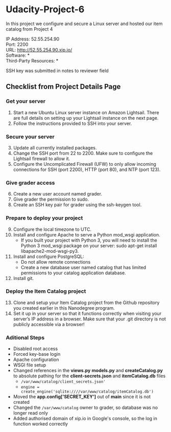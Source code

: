 # Udacity-Project-6
In this project we configure and secure a Linux server and hosted our item catalog from Project 4

IP Address: 52.55.254.90  
Port: 2200  
URL: http://52.55.254.90.xip.io/  
Software: 
*   
Third-Party Resources:
*   

SSH key was submitted in notes to reviewer field

## Checklist from Project Details Page

### Get your server
1. Start a new Ubuntu Linux server instance on Amazon Lightsail. There are full details on setting up your Lightsail instance on the next page.
2. Follow the instructions provided to SSH into your server.

### Secure your server
3. Update all currently installed packages.
4. Change the SSH port from 22 to 2200. Make sure to configure the Lightsail firewall to allow it.
5. Configure the Uncomplicated Firewall (UFW) to only allow incoming connections for SSH (port 2200), HTTP (port 80), and NTP (port 123).

### Give grader access
6. Create a new user account named grader.
7. Give grader the permission to sudo.
8. Create an SSH key pair for grader using the ssh-keygen tool.

### Prepare to deploy your project
9. Configure the local timezone to UTC.
10. Install and configure Apache to serve a Python mod_wsgi application.
	* If you built your project with Python 3, you will need to install the Python 3 mod_wsgi package on your server: sudo apt-get install libapache2-mod-wsgi-py3.
11. Install and configure PostgreSQL:
	* Do not allow remote connections
	* Create a new database user named catalog that has limited permissions to your catalog application database.
12. Install git.

### Deploy the Item Catalog project
13. Clone and setup your Item Catalog project from the Github repository you created earlier in this Nanodegree program.
14. Set it up in your server so that it functions correctly when visiting your server’s IP address in a browser. Make sure that your .git directory is not publicly accessible via a browser!

### Aditional Steps
* Disabled root access
* Forced key-base login
* Apache configuration
* WSGI file setup
* Changed references in the **views.py** **models.py** and **createCatalog.py** to absolute pathing for the **client-secrets.json** and **itemCatalog.db** files
	* `/var/www/catalog/client_secrets.json'`
	* `engine = create_engine('sqlite:////var/www/catalog/itemCatalog.db')`
* Moved the **app.config['SECRET_KEY']** out of __main__ since it is not created
* Changed the `/var/www/catalog` owner to grader, so database was no longer read only
* Added authorised domain of xip.io in Google's console, so the log in function worked correctly
